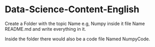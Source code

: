 # Data-Science-Content-English

Create a Folder with the topic Name e.g, Numpy inside it file Name README.md and write everything in it.

Inside the folder there would also be a code file Named NumpyCode.
